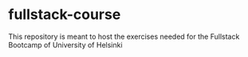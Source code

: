 # fullstack-course

This repository is meant to host the exercises needed for the Fullstack Bootcamp of University of Helsinki
